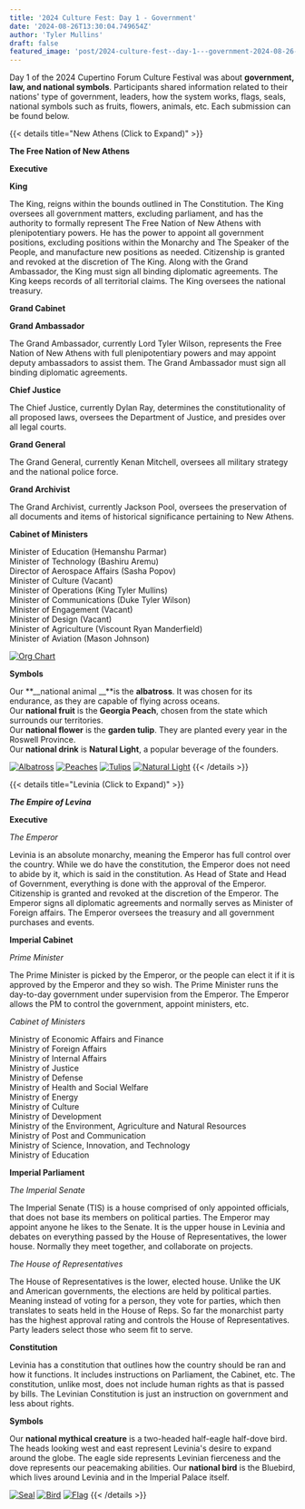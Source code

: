```yaml
---
title: '2024 Culture Fest: Day 1 - Government'
date: '2024-08-26T13:30:04.749654Z'
author: 'Tyler Mullins'
draft: false
featured_image: 'post/2024-culture-fest--day-1---government-2024-08-26-13-30-04.749654/CUPFW.png'
---
```


Day 1 of the 2024 Cupertino Forum Culture Festival was about __government, law, and national symbols__. Participants shared information related to their nations' type of government, leaders, how the system works, flags, seals, national symbols such as fruits, flowers, animals, etc. Each submission can be found below.

{{< details title="New Athens (Click to Expand)" >}}

**__The Free Nation of New Athens__**

**__Executive__**

**King**

The King, reigns within the bounds outlined in The Constitution. The King oversees all government matters, excluding parliament, and has the authority to formally represent The Free Nation of New Athens with plenipotentiary powers. He has the power to appoint all government positions, excluding positions within the Monarchy and The Speaker of the People, and manufacture new positions as needed. Citizenship is granted and revoked at the discretion of The King. Along with the Grand Ambassador, the King must sign all binding diplomatic agreements. The King keeps records of all territorial claims. The King oversees the national treasury.

**__Grand Cabinet__**

**Grand Ambassador**

The Grand Ambassador, currently Lord Tyler Wilson, represents the Free Nation of New Athens with full plenipotentiary powers and may appoint deputy ambassadors to assist them. The Grand Ambassador must sign all binding diplomatic agreements.

**Chief Justice**

The Chief Justice, currently Dylan Ray, determines the constitutionality of all proposed laws, oversees the Department of Justice, and presides over all legal courts.

**Grand General**

The Grand General, currently Kenan Mitchell, oversees all military strategy and the national police force.

**Grand Archivist**

The Grand Archivist, currently Jackson Pool, oversees the preservation of all documents and items of historical significance pertaining to New Athens.

**__Cabinet of Ministers__**

Minister of Education (Hemanshu Parmar)  
Minister of Technology (Bashiru Aremu)  
Director of Aerospace Affairs (Sasha Popov)  
Minister of Culture (Vacant)  
Minister of Operations (King Tyler Mullins)  
Minister of Communications (Duke Tyler Wilson)  
Minister of Engagement (Vacant)  
Minister of Design (Vacant)  
Minister of Agriculture (Viscount Ryan Manderfield)  
Minister of Aviation (Mason Johnson)  

[![Org Chart](https://media.discordapp.net/attachments/1276169603256422502/1276726468420046950/IMG_6379.png?ex=66cd36ae&is=66cbe52e&hm=c5cd37b17c36943a6d77f3b81c251f2ddb9ae21c1c2c9f554f7d18ed03d6c172&=&format=webp&quality=lossless&width=1858&height=842)](https://media.discordapp.net/attachments/1276169603256422502/1276726468420046950/IMG_6379.png?ex=66cd36ae&is=66cbe52e&hm=c5cd37b17c36943a6d77f3b81c251f2ddb9ae21c1c2c9f554f7d18ed03d6c172&=&format=webp&quality=lossless&width=1858&height=842)

**__Symbols__**

Our **__national animal __**is the **albatross**. It was chosen for its endurance, as they are capable of flying across oceans.  
Our **__national fruit__** is the **Georgia Peach**, chosen from the state which surrounds our territories.  
Our **__national flower__** is the **garden tulip**. They are planted every year in the Roswell Province.  
Our **__national drink__** is **Natural Light**, a popular beverage of the founders.  

[![Albatross](https://media.discordapp.net/attachments/1276169603256422502/1276726645553631283/IMG_6380.jpg?ex=66cd36d8&is=66cbe558&hm=b3d97f7f322ac540adcd29b871593c58872e0612bf78cd25ef98e43759cd8ca7&=&format=webp&width=1264&height=842)](https://media.discordapp.net/attachments/1276169603256422502/1276726645553631283/IMG_6380.jpg?ex=66cd36d8&is=66cbe558&hm=b3d97f7f322ac540adcd29b871593c58872e0612bf78cd25ef98e43759cd8ca7&=&format=webp&width=1264&height=842)
[![Peaches](https://media.discordapp.net/attachments/1276169603256422502/1276726645838970901/IMG_6381.jpg?ex=66cd36d8&is=66cbe558&hm=9ca26e73cd326daa72a3ea25a45bce1559971717fab5bee8a9162dead563824c&=&format=webp&width=1264&height=842)](https://media.discordapp.net/attachments/1276169603256422502/1276726645838970901/IMG_6381.jpg?ex=66cd36d8&is=66cbe558&hm=9ca26e73cd326daa72a3ea25a45bce1559971717fab5bee8a9162dead563824c&=&format=webp&width=1264&height=842)
[![Tulips](https://media.discordapp.net/attachments/1276169603256422502/1276726646103216225/IMG_6382.jpg?ex=66cd36d8&is=66cbe558&hm=8bd19cea4c3ad9a94b40d0fb6dbb2406a98c53adb78dfa45cb8b61c1183dcce5&=&format=webp&width=842&height=842)](https://media.discordapp.net/attachments/1276169603256422502/1276726646103216225/IMG_6382.jpg?ex=66cd36d8&is=66cbe558&hm=8bd19cea4c3ad9a94b40d0fb6dbb2406a98c53adb78dfa45cb8b61c1183dcce5&=&format=webp&width=842&height=842)
[![Natural Light](https://media.discordapp.net/attachments/1276169603256422502/1276726646409265225/IMG_6383.jpg?ex=66cd36d8&is=66cbe558&hm=bc7a92775bab2f5bbedf4e05b5dc21bf62c40191df5aaa211919991c911ea84d&=&format=webp&width=674&height=842)](https://media.discordapp.net/attachments/1276169603256422502/1276726646409265225/IMG_6383.jpg?ex=66cd36d8&is=66cbe558&hm=bc7a92775bab2f5bbedf4e05b5dc21bf62c40191df5aaa211919991c911ea84d&=&format=webp&width=674&height=842)
{{< /details >}}

{{< details title="Levinia (Click to Expand)" >}}

__***The Empire of Levina***__

**Executive**

*The Emperor*

Levinia is an absolute monarchy, meaning the Emperor has full control over the country. While we do have the constitution, the Emperor does not need to abide by it, which is said in the constitution. As Head of State and Head of Government, everything is done with the approval of the Emperor. Citizenship is granted and revoked at the discretion of the Emperor. The Emperor signs all diplomatic agreements and normally serves as Minister of Foreign affairs. The Emperor oversees the treasury and all government purchases and events. 

**Imperial Cabinet**

*Prime Minister*

The Prime Minister is picked by the Emperor, or the people can elect it if it is approved by the Emperor and they so wish. The Prime Minister runs the day-to-day government under supervision from the Emperor. The Emperor allows the PM to control the government, appoint ministers, etc.

*Cabinet of Ministers*

Ministry of Economic Affairs and Finance  
Ministry of Foreign Affairs  
Ministry of Internal Affairs  
Ministry of Justice  
Ministry of Defense  
Ministry of Health and Social Welfare  
Ministry of Energy  
Ministry of Culture  
Ministry of Development  
Ministry of the Environment, Agriculture and Natural Resources  
Ministry of Post and Communication  
Ministry of Science, Innovation, and Technology  
Ministry of Education  

**Imperial Parliament**

*The Imperial Senate*

The Imperial Senate (TIS) is a house comprised of only appointed officials, that does not base its members on political parties. The Emperor may appoint anyone he likes to the Senate. It is the upper house in Levinia and debates on everything passed by the House of Representatives, the lower house. Normally they meet together, and collaborate on projects.

*The House of Representatives*

The House of Representatives is the lower, elected house. Unlike the UK and American governments, the elections are held by political parties. Meaning instead of voting for a person, they vote for parties, which then translates to seats held in the House of Reps. So far the monarchist party has the highest approval rating and controls the House of Representatives. Party leaders select those who seem fit to serve. 

**Constitution**

Levinia has a constitution that outlines how the country should be ran and how it functions. It includes instructions on Parliament, the Cabinet, etc. The constitution, unlike most, does not include human rights as that is passed by bills. The Levinian Constitution is just an instruction on government and less about rights. 

**Symbols**

Our **national mythical creature** is a two-headed half-eagle half-dove bird. The heads looking west and east represent Levinia's desire to expand around the globe. The eagle side represents Levinian fierceness and the dove represents our peacemaking abilities. 
Our **national bird** is the Bluebird, which lives around Levinia and in the Imperial Palace itself.

[![Seal](https://media.discordapp.net/attachments/1276169603256422502/1276753488583463024/Seal_of_Empire_of_Levinia_Final_New.png?ex=66cd4fd8&is=66cbfe58&hm=2afe2a58feb75c0cb6712408d76ddeff11f436a7587de6a69f22fb27521e8b4e&=&format=webp&quality=lossless&width=842&height=842)](https://media.discordapp.net/attachments/1276169603256422502/1276753488583463024/Seal_of_Empire_of_Levinia_Final_New.png?ex=66cd4fd8&is=66cbfe58&hm=2afe2a58feb75c0cb6712408d76ddeff11f436a7587de6a69f22fb27521e8b4e&=&format=webp&quality=lossless&width=842&height=842)
[![Bird](https://media.discordapp.net/attachments/1276169603256422502/1276753488956883035/615440810-1200px.png?ex=66cd4fd8&is=66cbfe58&hm=98ff2a4bd2d46cca0f8edd03354e8aece80392bf9eeb32f03ae8d81c57d9f38a&=&format=webp&quality=lossless&width=1590&height=842)](https://media.discordapp.net/attachments/1276169603256422502/1276753488956883035/615440810-1200px.png?ex=66cd4fd8&is=66cbfe58&hm=98ff2a4bd2d46cca0f8edd03354e8aece80392bf9eeb32f03ae8d81c57d9f38a&=&format=webp&quality=lossless&width=1590&height=842)
[![Flag](https://media.discordapp.net/attachments/1276169603256422502/1276753715956551801/1280px-Flag_of_Levinia.png?ex=66cd500e&is=66cbfe8e&hm=cf35c4ef36e19b7a085d559ecfa21862698cfe4cb501eccbda6e948b4760fa52&=&format=webp&quality=lossless&width=1262&height=842)](https://media.discordapp.net/attachments/1276169603256422502/1276753715956551801/1280px-Flag_of_Levinia.png?ex=66cd500e&is=66cbfe8e&hm=cf35c4ef36e19b7a085d559ecfa21862698cfe4cb501eccbda6e948b4760fa52&=&format=webp&quality=lossless&width=1262&height=842)
{{< /details >}}
